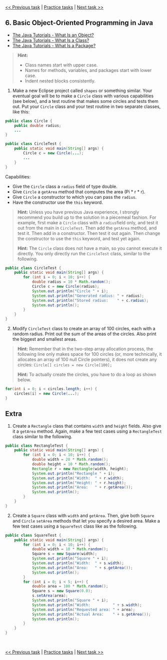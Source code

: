 [<< Previous task](task05.md) | [Practice tasks](readme.md#practice) | [Next task >>](task07.md)

<span id="task_06"></span>
## 6. Basic Object-Oriented Programming in Java

- [The Java Tutorials - What Is an Object?](https://docs.oracle.com/javase/tutorial/java/concepts/object.html)
- [The Java Tutorials - What Is a Class?](https://docs.oracle.com/javase/tutorial/java/concepts/class.html)
- [The Java Tutorials - What Is a Package?](https://docs.oracle.com/javase/tutorial/java/concepts/package.html)

> **Hint:**
> - Class names start with upper case.
> - Names for methods, variables, and packages start with lower case.
> - Indent nested blocks consistently.

1) Make a new Eclipse project called `shapes` or something similar. Your eventual goal will be to make a `Circle` class with various capabilities (see below), and a test routine that makes some circles and tests them out. Put your `Circle` class and your test routine in two separate classes, like this:

```java
public class Circle {
	public double radius;
	...
}
```

```java
public class CircleTest {
	public static void main(String[] args) {
		Circle c = new Circle(...);
		...
	}
}
```

Capabilities:

- Give the `Circle` class a `radius` field of type double.
- Give `Circle` a `getArea` method that computes the area (Pi * r * r).
- Give `Circle` a constructor to which you can pass the `radius`.
- Have the constructor use the `this` keyword.

> **Hint:** Unless you have previous Java experience, I strongly recommend you build up to the solution in a piecemeal fashion. For example, first make a `Circle` class with a `radius`field only, and test it out from the main in `CircleTest`. Then add the `getArea` method, and test it. Then add in a constructor. Then test it out again. Then change the constructor to use the `this` keyword, and test yet again.
>
> **Hint:** The `Circle` class does not have a main, so you cannot execute it directly. You only directly run the `CircleTest` class, similar to the following.

```java
public class CircleTest {
	public static void main(String[] args) {
		for (int i = 0; i < 10; i++) {
			double radius = 10 * Math.random();
			Circle c = new Circle(radius);
			System.out.println("Circle " + i);
			System.out.println("Generated radius: " + radius);
			System.out.println("Stored radius:    " + c.radius);
			System.out.println();
		}
	}
}
```

2) Modify `CircleTest` class to create an array of 100 circles, each with a random radius. Print out the sum of the areas of the circles. Also print the biggest and smallest areas.

> **Hint:** Remember that in the two-step array allocation process, the following line only makes space for 100 circles (or, more technically, it allocates an array of 100 null Circle pointers), it does not create any circles: `Circle[] circles = new Circle[100];`
>
> **Hint:** To actually create the circles, you have to do a loop as shown below.

```java
for(int i = 0; i < circles.length; i++) {
	circles[i] = new Circle(...);
}
```

<span id="extra_06"></span>
## Extra

1) Create a `Rectangle` class that contains `width` and `height` fields. Also give it a `getArea` method. Again, make a few test cases using a `RectangleTest` class similar to the following.

```java
public class RectangleTest {
	public static void main(String[] args) {
		for (int i = 0; i < 10; i++) {
			double width = 20 * Math.random();
			double height = 10 * Math.random();
			Rectangle r = new Rectangle(width, height);
			System.out.println("Rectangle " + i);
			System.out.println("Width:  " + r.width);
			System.out.println("Height: " + r.height);
			System.out.println("Area:   " + r.getArea());
			System.out.println();
		}
	}
}
```

2) Create a `Square` class with `width` and `getArea`. Then, give both `Square` and `Circle` `setArea` methods that let you specify a desired area. Make a few test cases using a `SquareTest` class like as the following.

```java
public class SquareTest {
	public static void main(String[] args) {
		for (int i = 0; i < 10; i++) {
			double width = 10 * Math.random();
			Square s = new Square(width);
			System.out.println("Square " + i);
			System.out.println("Width:  " + s.width);
			System.out.println("Area:   " + s.getArea());
			System.out.println();
		}
		for (int i = 0; i < 5; i++) {
			double area = 100 * Math.random();
			Square s = new Square(0.0);
			s.setArea(area);
			System.out.println("Square " + i);
			System.out.println("Width:          " + s.width);
			System.out.println("Requested area: " + area);
			System.out.println("Actual Area:    " + s.getArea());
			System.out.println();
		}
	}
}
```

<br>

[<< Previous task](task05.md) | [Practice tasks](readme.md#practice) | [Next task >>](task07.md)


